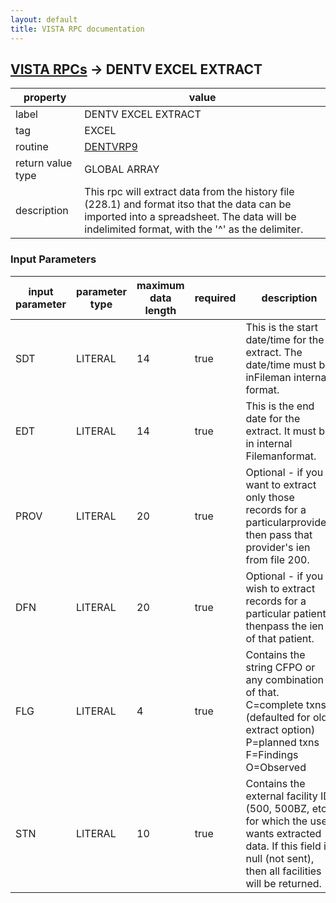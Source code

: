 ```yaml
---
layout: default
title: VISTA RPC documentation
---
```




## [VISTA RPCs](TableOfContent.md) &#8594; DENTV EXCEL EXTRACT 

 property | value 
--- | --- 
 label | DENTV EXCEL EXTRACT
 tag | EXCEL
 routine | [DENTVRP9](http://code.osehra.org/dox/Routine_DENTVRP9_source.html)
 return value type | GLOBAL ARRAY
 description | This rpc will extract data from the history file (228.1) and format itso that the data can be imported into a spreadsheet.  The data will be indelimited format, with the '^' as the delimiter.

### Input Parameters

| input parameter | parameter type | maximum data length | required | description | 
| --- | --- | --- | --- | --- | 
| SDT | LITERAL | 14 | true | This is the start date/time for the extract.  The date/time must be inFileman internal format. | 
| EDT | LITERAL | 14 | true | This is the end date for the extract.  It must be in internal Filemanformat. | 
| PROV | LITERAL | 20 | true | Optional - if you want to extract only those records for a particularprovider, then pass that provider's ien from file 200. | 
| DFN | LITERAL | 20 | true | Optional - if you wish to extract records for a particular patient, thenpass the ien of that patient. | 
| FLG | LITERAL | 4 | true | Contains the string CFPO or any combination of that. C=complete txns (defaulted for old extract option) P=planned txns F=Findings O=Observed | 
| STN | LITERAL | 10 | true | Contains the external facility ID (500, 500BZ, etc) for which the user wants extracted data.  If this field is null (not sent), then all facilities will be returned. | 